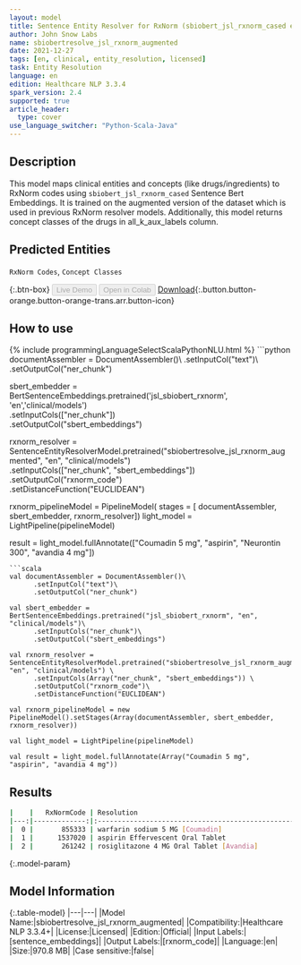 ```yaml
---
layout: model
title: Sentence Entity Resolver for RxNorm (sbiobert_jsl_rxnorm_cased embeddings)
author: John Snow Labs
name: sbiobertresolve_jsl_rxnorm_augmented
date: 2021-12-27
tags: [en, clinical, entity_resolution, licensed]
task: Entity Resolution
language: en
edition: Healthcare NLP 3.3.4
spark_version: 2.4
supported: true
article_header:
  type: cover
use_language_switcher: "Python-Scala-Java"
---
```


## Description

This model maps clinical entities and concepts (like drugs/ingredients) to RxNorm codes using `sbiobert_jsl_rxnorm_cased` Sentence Bert Embeddings. It is trained on the augmented version of the dataset which is used in previous RxNorm resolver models. Additionally, this model returns concept classes of the drugs in all_k_aux_labels column.

## Predicted Entities

`RxNorm Codes`, `Concept Classes`

{:.btn-box}
<button class="button button-orange" disabled>Live Demo</button>
<button class="button button-orange" disabled>Open in Colab</button>
[Download](https://s3.amazonaws.com/auxdata.johnsnowlabs.com/clinical/models/sbiobertresolve_jsl_rxnorm_augmented_en_3.3.4_2.4_1640637079907.zip){:.button.button-orange.button-orange-trans.arr.button-icon}

## How to use



<div class="tabs-box" markdown="1">
{% include programmingLanguageSelectScalaPythonNLU.html %}
```python
documentAssembler = DocumentAssembler()\
      .setInputCol("text")\
      .setOutputCol("ner_chunk")

sbert_embedder = BertSentenceEmbeddings.pretrained('jsl_sbiobert_rxnorm', 'en','clinical/models')\
      .setInputCols(["ner_chunk"])\
      .setOutputCol("sbert_embeddings")
    
rxnorm_resolver = SentenceEntityResolverModel.pretrained("sbiobertresolve_jsl_rxnorm_augmented", "en", "clinical/models") \
      .setInputCols(["ner_chunk", "sbert_embeddings"]) \
      .setOutputCol("rxnorm_code")\
      .setDistanceFunction("EUCLIDEAN")

rxnorm_pipelineModel = PipelineModel(
    stages = [
        documentAssembler,
        sbert_embedder,
        rxnorm_resolver])
light_model = LightPipeline(pipelineModel)

result = light_model.fullAnnotate(["Coumadin 5 mg", "aspirin", "Neurontin 300", "avandia 4 mg"])
```
```scala
val documentAssembler = DocumentAssembler()\
      .setInputCol("text")\
      .setOutputCol("ner_chunk")
      
val sbert_embedder = BertSentenceEmbeddings.pretrained("jsl_sbiobert_rxnorm", "en", "clinical/models")\
      .setInputCols("ner_chunk")\
      .setOutputCol("sbert_embeddings")
    
val rxnorm_resolver = SentenceEntityResolverModel.pretrained("sbiobertresolve_jsl_rxnorm_augmented", "en", "clinical/models") \
      .setInputCols(Array("ner_chunk", "sbert_embeddings")) \
      .setOutputCol("rxnorm_code")\
      .setDistanceFunction("EUCLIDEAN")

val rxnorm_pipelineModel = new PipelineModel().setStages(Array(documentAssembler, sbert_embedder, rxnorm_resolver))

val light_model = LightPipeline(pipelineModel)

val result = light_model.fullAnnotate(Array("Coumadin 5 mg", "aspirin", "avandia 4 mg"))
```
</div>

## Results

```bash
|    |   RxNormCode | Resolution                                                         | all_k_results                     | all_k_distances                   | all_k_cosine_distances            | all_k_resolutions                                               | all_k_aux_labels                  |
|---:|-------------:|:-------------------------------------------------------------------|:----------------------------------|:----------------------------------|:----------------------------------|:----------------------------------------------------------------|:----------------------------------|
|  0 |       855333 | warfarin sodium 5 MG [Coumadin]                                    | 855333:::432467:::438740:::103... | 0.0000:::5.0617:::5.0617:::5.9... | 0.0000:::0.0388:::0.0388:::0.0... | warfarin sodium 5 MG [Coumadin]:::coumarin 5 MG Oral Tablet:... | Branded Drug Comp:::Clinical D... |
|  1 |      1537020 | aspirin Effervescent Oral Tablet                                   | 1537020:::1191:::405403:::2187... | 0.0000:::0.0000:::9.0615:::9.4... | 0.0000:::0.0000:::0.1268:::0.1... | aspirin Effervescent Oral Tablet:::aspirin:::YSP Aspirin:::N... | Clinical Drug Form:::Ingredien... |
|  2 |       261242 | rosiglitazone 4 MG Oral Tablet [Avandia]                           | 261242:::208364:::1792373:::57... | 0.0000:::8.0227:::8.1631:::8.2... | 0.0000:::0.0982:::0.1001:::0.1... | rosiglitazone 4 MG Oral Tablet [Avandia]:::triamcinolone 4 M... | Branded Drug:::Branded Drug:::... |

```

{:.model-param}
## Model Information

{:.table-model}
|---|---|
|Model Name:|sbiobertresolve_jsl_rxnorm_augmented|
|Compatibility:|Healthcare NLP 3.3.4+|
|License:|Licensed|
|Edition:|Official|
|Input Labels:|[sentence_embeddings]|
|Output Labels:|[rxnorm_code]|
|Language:|en|
|Size:|970.8 MB|
|Case sensitive:|false|
